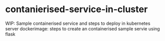 # contanierised-service-in-cluster
WIP: Sample containerised service and steps to deploy in kubernetes server
dockerimage: steps to create an containerised sample servie using flask
